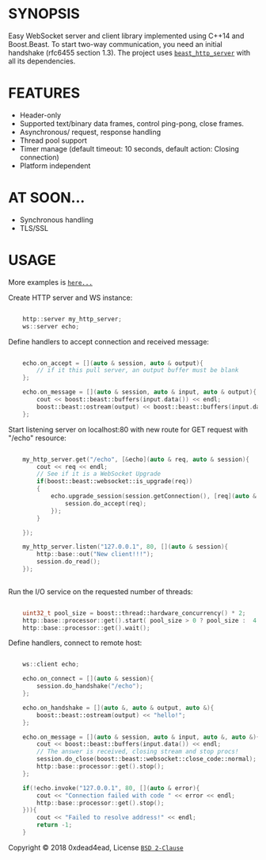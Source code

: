 # SYNOPSIS

Easy WebSocket server and client library implemented using C++14 and Boost.Beast. To start two-way communication, you need an initial handshake (rfc6455 section 1.3). The project uses [`beast_http_server`](https://github.com/0xdead4ead/beast_http_server) with all its dependencies.

# FEATURES

* Header-only
* Supported text/binary data frames, control ping-pong, close frames.
* Asynchronous/ request, response handling
* Thread pool support
* Timer manage (default timeout: 10 seconds, default action: Closing connection)
* Platform independent

# AT SOON...

* Synchronous handling
* TLS/SSL

# USAGE

More examples is [`here...`](https://github.com/0xdead4ead/beast_ws_server/tree/master/examples)

Create HTTP server and WS instance:

```cpp

    http::server my_http_server;
    ws::server echo;

```

Define handlers to accept connection and received message:

```cpp

    echo.on_accept = [](auto & session, auto & output){
        // if it this pull server, an output buffer must be blank
    };

    echo.on_message = [](auto & session, auto & input, auto & output){
        cout << boost::beast::buffers(input.data()) << endl;
        boost::beast::ostream(output) << boost::beast::buffers(input.data()); // echo
    };

```

Start listening server on localhost:80 with new route for GET request with "/echo" resource:

```cpp

    my_http_server.get("/echo", [&echo](auto & req, auto & session){
        cout << req << endl;
        // See if it is a WebSocket Upgrade
        if(boost::beast::websocket::is_upgrade(req))
        {
            echo.upgrade_session(session.getConnection(), [req](auto & session){
                session.do_accept(req);
            });
        }

    });

    my_http_server.listen("127.0.0.1", 80, [](auto & session){
        http::base::out("New client!!!");
        session.do_read();
    });
    
```

Run the I/O service on the requested number of threads:

```cpp

    uint32_t pool_size = boost::thread::hardware_concurrency() * 2;
    http::base::processor::get().start( pool_size > 0 ? pool_size :  4 );
    http::base::processor::get().wait();

```

Define handlers, connect to remote host:

```cpp

    ws::client echo;

    echo.on_connect = [](auto & session){
        session.do_handshake("/echo");
    };

    echo.on_handshake = [](auto &, auto & output, auto &){
        boost::beast::ostream(output) << "hello!";
    };

    echo.on_message = [](auto & session, auto & input, auto &, auto &){
        cout << boost::beast::buffers(input.data()) << endl;
        // The answer is received, closing stream and stop procs!
        session.do_close(boost::beast::websocket::close_code::normal);
        http::base::processor::get().stop();
    };

    if(!echo.invoke("127.0.0.1", 80, [](auto & error){
        cout << "Connection failed with code " << error << endl;
        http::base::processor::get().stop();
    })){
        cout << "Failed to resolve address!" << endl;
        return -1;
    }

```

Copyright © 2018 0xdead4ead, License [`BSD 2-Clause`](https://github.com/0xdead4ead/beast_ws_server/blob/master/LICENSE)

